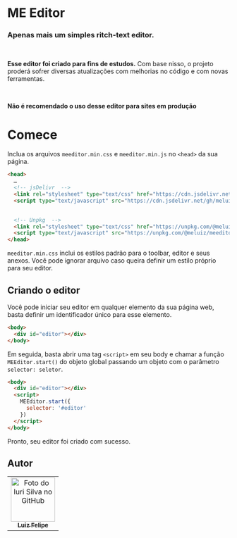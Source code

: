 # ME Editor
### Apenas mais um simples ritch-text editor.
<br />

**Esse editor foi criado para fins de estudos.** Com base nisso, o projeto proderá sofrer diversas atualizações com melhorias no código e com novas ferramentas.

<br />

**Não é recomendado o uso desse editor para sites em produção**

# Comece
Inclua os arquivos `meeditor.min.css` e `meeditor.min.js` no `<head>` da sua página.

```html
<head>
  …
  <!-- jsDelivr  -->
  <link rel="stylesheet" type="text/css" href="https://cdn.jsdelivr.net/gh/meluiz/meeditor/dist/meeditor.min.css">
  <script type="text/javascript" src="https://cdn.jsdelivr.net/gh/meluiz/meeditor/dist/meeditor.min.js"></script>

  
  <!-- Unpkg  -->
  <link rel="stylesheet" type="text/css" href="https://unpkg.com/@meluiz/meeditor@1.0.0/dist/meeditor.min.css">
  <script type="text/javascript" src="https://unpkg.com/@meluiz/meeditor@1.0.0/dist/meeditor.min.js"></script>
</head>
```

`meeditor.min.css` inclui os estilos padrão para o toolbar, editor e seus anexos. Você pode ignorar arquivo caso queira definir um estilo próprio para seu editor.

## Criando o editor

Você pode iniciar seu editor em qualquer elemento da sua página web, basta definir um identificador único para esse elemento.

```html
<body>
  <div id="editor"></div>
</body>
```

Em seguida, basta abrir uma tag `<script>` em seu body e chamar a função `MEEditor.start()` do objeto global passando um objeto com o parâmetro `selector: seletor`.

```html
<body>
  <div id="editor"></div>
  <script>
    MEEditor.start({
      selector: '#editor'
    })
  </script>
</body>
```

Pronto, seu editor foi criado com sucesso.

## Autor
<table>
  <tr>
    <td align="center">
      <a href="https://github.com/meluiz">
        <img src="https://avatars.githubusercontent.com/u/52682525?v=4" width="100px;" alt="Foto do Iuri Silva no GitHub"/><br>
        <sub>
          <b>Luiz Felipe</b>
        </sub>
      </a>
    </td>
  </tr>
</table>